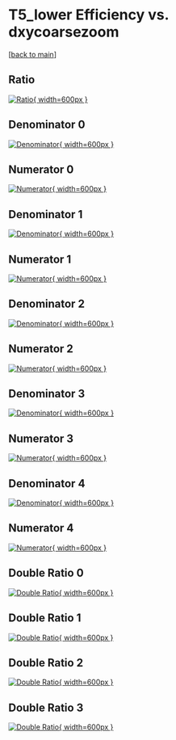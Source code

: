 # T5_lower Efficiency vs. dxycoarsezoom

[[back to main](./)]



## Ratio

[![Ratio](../mtv/var/T5_lower_vtr_211_1_eff_dxycoarsezoom.png){ width=600px }](../mtv/var/T5_lower_vtr_211_1_eff_dxycoarsezoom.pdf)

## Denominator 0

[![Denominator](../mtv/den/T5_lower_vtr_211_1_eff_dxycoarsezoom_den0.png){ width=600px }](../mtv/den/T5_lower_vtr_211_1_eff_dxycoarsezoom_den0.pdf)

## Numerator 0

[![Numerator](../mtv/num/T5_lower_vtr_211_1_eff_dxycoarsezoom_num0.png){ width=600px }](../mtv/num/T5_lower_vtr_211_1_eff_dxycoarsezoom_num0.pdf)

## Denominator 1

[![Denominator](../mtv/den/T5_lower_vtr_211_1_eff_dxycoarsezoom_den1.png){ width=600px }](../mtv/den/T5_lower_vtr_211_1_eff_dxycoarsezoom_den1.pdf)

## Numerator 1

[![Numerator](../mtv/num/T5_lower_vtr_211_1_eff_dxycoarsezoom_num1.png){ width=600px }](../mtv/num/T5_lower_vtr_211_1_eff_dxycoarsezoom_num1.pdf)

## Denominator 2

[![Denominator](../mtv/den/T5_lower_vtr_211_1_eff_dxycoarsezoom_den2.png){ width=600px }](../mtv/den/T5_lower_vtr_211_1_eff_dxycoarsezoom_den2.pdf)

## Numerator 2

[![Numerator](../mtv/num/T5_lower_vtr_211_1_eff_dxycoarsezoom_num2.png){ width=600px }](../mtv/num/T5_lower_vtr_211_1_eff_dxycoarsezoom_num2.pdf)

## Denominator 3

[![Denominator](../mtv/den/T5_lower_vtr_211_1_eff_dxycoarsezoom_den3.png){ width=600px }](../mtv/den/T5_lower_vtr_211_1_eff_dxycoarsezoom_den3.pdf)

## Numerator 3

[![Numerator](../mtv/num/T5_lower_vtr_211_1_eff_dxycoarsezoom_num3.png){ width=600px }](../mtv/num/T5_lower_vtr_211_1_eff_dxycoarsezoom_num3.pdf)

## Denominator 4

[![Denominator](../mtv/den/T5_lower_vtr_211_1_eff_dxycoarsezoom_den4.png){ width=600px }](../mtv/den/T5_lower_vtr_211_1_eff_dxycoarsezoom_den4.pdf)

## Numerator 4

[![Numerator](../mtv/num/T5_lower_vtr_211_1_eff_dxycoarsezoom_num4.png){ width=600px }](../mtv/num/T5_lower_vtr_211_1_eff_dxycoarsezoom_num4.pdf)

## Double Ratio 0

[![Double Ratio](../mtv/ratio/T5_lower_vtr_211_1_eff_dxycoarsezoom_ratio0.png){ width=600px }](../mtv/ratio/T5_lower_vtr_211_1_eff_dxycoarsezoom_ratio0.pdf)

## Double Ratio 1

[![Double Ratio](../mtv/ratio/T5_lower_vtr_211_1_eff_dxycoarsezoom_ratio1.png){ width=600px }](../mtv/ratio/T5_lower_vtr_211_1_eff_dxycoarsezoom_ratio1.pdf)

## Double Ratio 2

[![Double Ratio](../mtv/ratio/T5_lower_vtr_211_1_eff_dxycoarsezoom_ratio2.png){ width=600px }](../mtv/ratio/T5_lower_vtr_211_1_eff_dxycoarsezoom_ratio2.pdf)

## Double Ratio 3

[![Double Ratio](../mtv/ratio/T5_lower_vtr_211_1_eff_dxycoarsezoom_ratio3.png){ width=600px }](../mtv/ratio/T5_lower_vtr_211_1_eff_dxycoarsezoom_ratio3.pdf)

